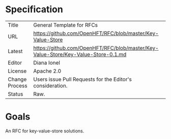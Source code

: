 # Specification

|         |                                                                                   |
|:------- | ----------------------------------------------------------------------------------|
| Title   | General Template for RFCs                                                         |
| URL     | https://github.com/OpenHFT/RFC/blob/master/Key-Value-Store                        |
| Latest  | https://github.com/OpenHFT/RFC/blob/master/Key-Value-Store/Key-Value-Store-0.1.md |
| Editor  | Diana Ionel                                                                       |
| License | Apache 2.0                                                                        |
| Change Process | Users issue Pull Requests for the Editor's consideration.                  |
| Status  | Raw.                                                                              |

# Goals
An RFC for key-value-store solutions.

